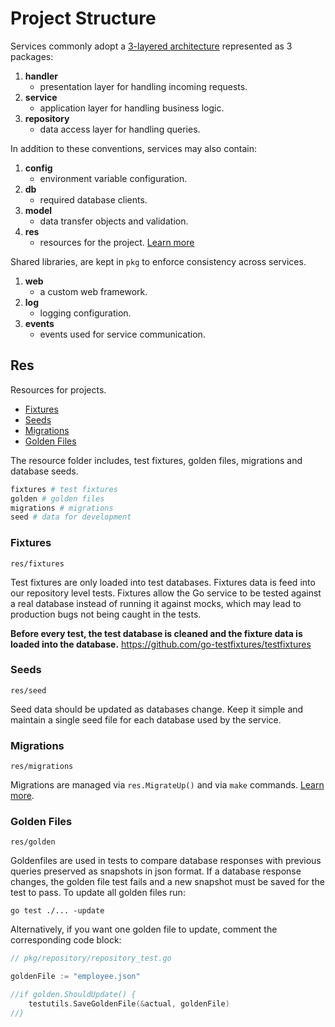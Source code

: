 # Project Structure

Services commonly adopt a [3-layered architecture](https://en.wikipedia.org/wiki/Multitier_architecture) 
represented as 3 packages:

1. __handler__ 
   - presentation layer for handling incoming requests.
2. __service__
   - application layer for handling business logic.
3. __repository__
   - data access layer for handling queries.

In addition to these conventions, services may also contain:

1. __config__
   - environment variable configuration.
2. __db__
   - required database clients.
3. __model__
   - data transfer objects and validation.
4. __res__
   - resources for the project. [Learn more](#res)


Shared libraries, are kept in `pkg` to enforce consistency across services.

1. __web__ 
   - a custom web framework. 
2. __log__
   - logging configuration.
3. __events__
   - events used for service communication.

## Res
Resources for projects.

- [Fixtures](#fixtures)
- [Seeds](#seeds)
- [Migrations](#migrations)
- [Golden Files](#golden-files)

The resource folder includes, test fixtures, golden files, migrations and database seeds.

```bash
fixtures # test fixtures
golden # golden files
migrations # migrations
seed # data for development
```

### Fixtures

`res/fixtures`

Test fixtures are only loaded into test databases. Fixtures data is feed into our repository level tests. Fixtures allow
the Go service to be tested against a real database instead of running it against mocks, which may lead to production bugs
not being caught in the tests.

__Before every test, the test database is cleaned and the fixture data is loaded into
the database.__ https://github.com/go-testfixtures/testfixtures

### Seeds

`res/seed`

Seed data should be updated as databases change. Keep it simple and maintain a single seed file for each database used by the service.

### Migrations

`res/migrations`

Migrations are managed via `res.MigrateUp()` and via
`make` commands. [Learn more](/README.md#migration-and-seeding).

### Golden Files

`res/golden`

Goldenfiles are used in tests to compare database responses with previous queries preserved as snapshots in json format.
If a database response changes, the golden file test fails and a new snapshot must be saved for the test to pass.
To update all golden files run:
```
go test ./... -update
```
Alternatively, if you want one golden file to update, comment the corresponding
code block:

```go
// pkg/repository/repository_test.go

goldenFile := "employee.json"

//if golden.ShouldUpdate() {
    testutils.SaveGoldenFile(&actual, goldenFile)
//}
```
